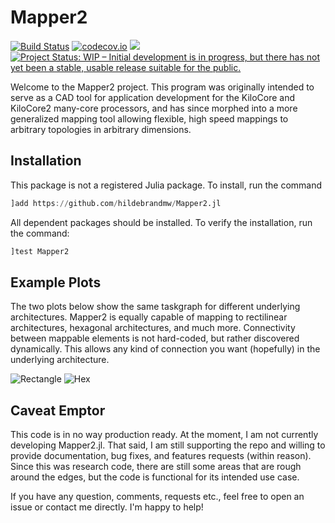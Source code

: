 # Mapper2

[![Build Status](https://travis-ci.org/hildebrandmw/Mapper2.jl.svg?branch=master)](https://travis-ci.org/hildebrandmw/Mapper2.jl)
[![codecov.io](https://codecov.io/gh/hildebrandmw/Mapper2.jl/graphs/badge.svg?branch=master)](https://codecov.io/gh/hildebrandmw/Mapper2.jl)
[![](https://img.shields.io/badge/docs-latest-blue.svg)](https://hildebrandmw.github.io/Mapper2.jl/latest)
[![Project Status: WIP – Initial development is in progress, but there has not yet been a stable, usable release suitable for the public.](https://www.repostatus.org/badges/latest/wip.svg)](https://www.repostatus.org/#wip)


Welcome to the Mapper2 project. This program was originally intended to serve
as a CAD tool for application development for the KiloCore and KiloCore2
many-core processors, and has since morphed into a more generalized mapping
tool allowing flexible, high speed mappings to arbitrary topologies in arbitrary
dimensions.

## Installation

This package is not a registered Julia package. To install, run the command

```julia
]add https://github.com/hildebrandmw/Mapper2.jl
```

All dependent packages should be installed. To verify the installation, run
the command:

```julia
]test Mapper2
```

## Example Plots

The two plots below show the same taskgraph for different underlying architectures.
Mapper2 is equally capable of mapping to rectilinear architectures, hexagonal architectures, and much more.
Connectivity between mappable elements is not hard-coded, but rather discovered dynamically.
This allows any kind of connection you want (hopefully) in the underlying architecture.

![Rectangle](./assets/rect.png)
![Hex](./assets/hex.png)

## Caveat Emptor
This code is in no way production ready.
At the moment, I am not currently developing Mapper2.jl.
That said, I am still supporting the repo and willing to provide documentation, bug fixes, and features requests (within reason).
Since this was research code, there are still some areas that are rough around the edges, but the code is functional for its intended use case.

If you have any question, comments, requests etc., feel free to open an issue or contact me directly. I'm happy to help!
